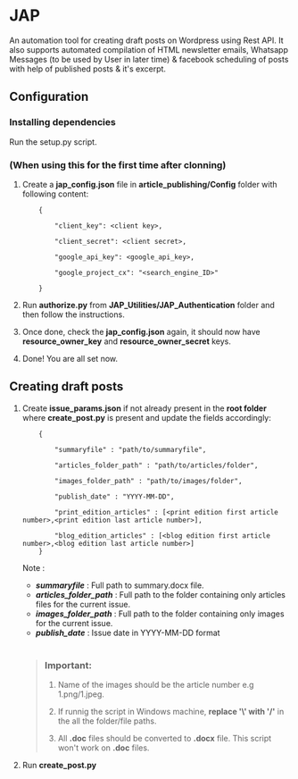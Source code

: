 # JAP

An automation tool for creating draft posts on Wordpress using Rest API. It also supports automated compilation of HTML newsletter emails, Whatsapp Messages (to be used by User in later time) & facebook scheduling of posts with help of published posts & it's excerpt.

## Configuration

### Installing dependencies
Run the setup.py script.

### (When using this for the first time after clonning)

1.  Create a **jap_config.json** file in **article_publishing/Config** folder with following content:

            {

                "client_key": <client key>,

                "client_secret": <client secret>,

                "google_api_key": <google_api_key>,

	            "google_project_cx": "<search_engine_ID>"

            }

2.  Run **authorize.py** from **JAP_Utilities/JAP_Authentication** folder and then follow the instructions.
3.  Once done, check the **jap_config.json** again, it should now have **resource_owner_key** and **resource_owner_secret** keys.
4.  Done! You are all set now.

## Creating draft posts

1.  Create **issue_params.json** if not already present in the **root folder** where **create_post.py** is present and update the fields accordingly:

            {

                "summaryfile" : "path/to/summaryfile",

                "articles_folder_path" : "path/to/articles/folder",

                "images_folder_path" : "path/to/images/folder",

                "publish_date" : "YYYY-MM-DD",

                "print_edition_articles" : [<print edition first article number>,<print edition last article number>],

                "blog_edition_articles" : [<blog edition first article number>,<blog edition last article number>]
            }


    Note :

    - **_summaryfile_** : Full path to summary.docx file.
    - **_articles_folder_path_** : Full path to the folder containing only articles files for the current issue.
    - **_images_folder_path_** : Full path to the folder containing only images for the current issue.
    - **_publish_date_** : Issue date in YYYY-MM-DD format

    <br>

    > ### Important:
    >
    > 1. Name of the images should be the article number e.g 1.png/1.jpeg.
    >
    > 2. If runnig the script in Windows machine, **replace '\\' with '/'** in the all the folder/file paths.
    >
    > 3. All **.doc** files should be converted to **.docx** file. This script won't work on **.doc** files.

2.  Run **create_post.py**
